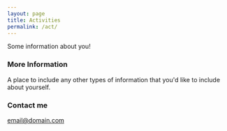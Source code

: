 ```yaml
---
layout: page
title: Activities
permalink: /act/
---
```


Some information about you!

### More Information

A place to include any other types of information that you'd like to include about yourself.

### Contact me

[email@domain.com](mailto:toanvuhong@gmail.com)